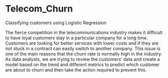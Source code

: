 # Telecom_Churn
Classifying customers using Logistic Regression

The fierce competition in the telecommunications industry makes it difficult to have loyal customers stay in a particular company for a long time. Customers are looking for better services with lower costs and if they are not stuck in a contract can easily switch to another company. This issue is one of the main reasons that the churn rate is normally high in the industry. As data analysts, we are trying to review the customers’ data and create a model based on the trend and different metrics to predict which customer are about to churn and then take the action required to prevent this.
